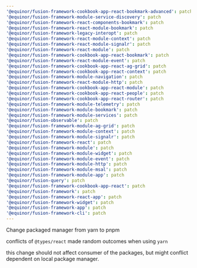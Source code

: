 ```yaml
---
'@equinor/fusion-framework-cookbook-app-react-bookmark-advanced': patch
'@equinor/fusion-framework-module-service-discovery': patch
'@equinor/fusion-framework-react-components-bookmark': patch
'@equinor/fusion-framework-react-module-bookmark': patch
'@equinor/fusion-framework-legacy-interopt': patch
'@equinor/fusion-framework-react-module-context': patch
'@equinor/fusion-framework-react-module-signalr': patch
'@equinor/fusion-framework-react-module': patch
'@equinor/fusion-framework-cookbook-app-react-bookmark': patch
'@equinor/fusion-framework-react-module-event': patch
'@equinor/fusion-framework-cookbook-app-react-ag-grid': patch
'@equinor/fusion-framework-cookbook-app-react-context': patch
'@equinor/fusion-framework-module-navigation': patch
'@equinor/fusion-framework-react-module-http': patch
'@equinor/fusion-framework-cookbook-app-react-module': patch
'@equinor/fusion-framework-cookbook-app-react-people': patch
'@equinor/fusion-framework-cookbook-app-react-router': patch
'@equinor/fusion-framework-module-telemetry': patch
'@equinor/fusion-framework-module-bookmark': patch
'@equinor/fusion-framework-module-services': patch
'@equinor/fusion-observable': patch
'@equinor/fusion-framework-module-ag-grid': patch
'@equinor/fusion-framework-module-context': patch
'@equinor/fusion-framework-module-signalr': patch
'@equinor/fusion-framework-react': patch
'@equinor/fusion-framework-module': patch
'@equinor/fusion-framework-module-widget': patch
'@equinor/fusion-framework-module-event': patch
'@equinor/fusion-framework-module-http': patch
'@equinor/fusion-framework-module-msal': patch
'@equinor/fusion-framework-module-app': patch
'@equinor/fusion-query': patch
'@equinor/fusion-framework-cookbook-app-react': patch
'@equinor/fusion-framework': patch
'@equinor/fusion-framework-react-app': patch
'@equinor/fusion-framework-widget': patch
'@equinor/fusion-framework-app': patch
'@equinor/fusion-framework-cli': patch
---
```


Change packaged manager from yarn to pnpm

conflicts of `@types/react` made random outcomes when using `yarn`

this change should not affect consumer of the packages, but might conflict dependent on local package manager.
